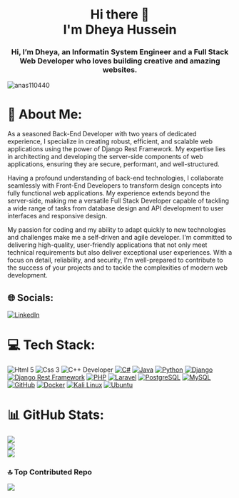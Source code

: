 <!--

Here are some ideas to get you started:

- 🔭 I’m currently working on ...
- 🌱 I’m currently learning ...
- 👯 I’m looking to collaborate on ...
- 🤔 I’m looking for help with ...
- 💬 Ask me about ...
- 📫 How to reach me: ...
- 😄 Pronouns: ...
- ⚡ Fun fact: ...
-->

<h1 align="center">Hi there 👋<br/> I'm Dheya Hussein </h1>
<h3 align="center">Hi, I’m Dheya, an Informatin System Engineer and a Full Stack Web Developer who loves building creative and amazing websites.
</h3>

<p align="left"> <img src="https://komarev.com/ghpvc/?username=anas110440&label=Profile%20views&color=0e75b6&style=flat" alt="anas110440" />

<!-- [![](https://visitcount.itsvg.in/api?id=anas110440&icon=4&color=0)](https://visitcount.itsvg.in) -->
</p>

# 💫 About Me:

As a seasoned Back-End Developer with two years of dedicated experience, I specialize in creating robust, efficient, and scalable web applications using the power of Django Rest Framework. My expertise lies in architecting and developing the server-side components of web applications, ensuring they are secure, performant, and well-structured.

Having a profound understanding of back-end technologies, I collaborate seamlessly with Front-End Developers to transform design concepts into fully functional web applications. My experience extends beyond the server-side, making me a versatile Full Stack Developer capable of tackling a wide range of tasks from database design and API development to user interfaces and responsive design.

My passion for coding and my ability to adapt quickly to new technologies and challenges make me a self-driven and agile developer. I'm committed to delivering high-quality, user-friendly applications that not only meet technical requirements but also deliver exceptional user experiences. With a focus on detail, reliability, and security, I'm well-prepared to contribute to the success of your projects and to tackle the complexities of modern web development.

## 🌐 Socials:

[![LinkedIn](https://img.shields.io/badge/LinkedIn-%230077B5.svg?logo=linkedin&logoColor=white)](linkedin.com/in/dheya-hussein-al-dhaifani) 

# 💻 Tech Stack:

![Html 5](https://img.shields.io/badge/HTML5-%23e34c26.svg?logo=Html5&logoColor=white)
![Css 3](https://img.shields.io/badge/Css3-%23264de4.svg?logo=Css3&logoColor=white)
![C++ Developer](https://img.shields.io/badge/C%2B%2B%20Developer-%230056D2)
[![C#](https://img.shields.io/badge/C%23-%230178C4.svg?logo=C%20Sharp&logoColor=white)](https://docs.microsoft.com/en-us/dotnet/csharp/)
[![Java](https://img.shields.io/badge/Java-%23FF5733.svg?logo=Java&logoColor=white)](https://www.oracle.com/java/)
[![Python](https://img.shields.io/badge/Python-%233776AB.svg?logo=Python&logoColor=white)](https://www.python.org/)
[![Django](https://img.shields.io/badge/Django-%23092e20.svg?logo=Django&logoColor=white)](https:wwwdjangoprojectcom/)
[![Django Rest Framework](https://img.shields.io/badge/Django%20Rest%20Framework-%23092e20.svg?logo=Django&logoColor=white)](https://www.django-rest-framework.org/)
[![PHP](https://img.shields.io/badge/PHP-%23777BB4.svg?logo=PHP&logoColor=white)](https://www.php.net/)
[![Laravel](https://img.shields.io/badge/Laravel-%23FF2D20.svg?logo=Laravel&logoColor=white)](https://laravel.com/)
[![PostgreSQL](https://img.shields.io/badge/PostgreSQL-%23336791.svg?logo=PostgreSQL&logoColor=white)](https://www.postgresql.org/)
[![MySQL](https://img.shields.io/badge/MySQL-%2300758F.svg?logo=MySQL&logoColor=white)](https://www.mysql.com/)
[![GitHub](https://img.shields.io/badge/GitHub-%23121011.svg?logo=GitHub&logoColor=white)](https://github.com/)
[![Docker](https://img.shields.io/badge/Docker-%230db7ed.svg?logo=Docker&logoColor=white)](https://www.docker.com/)
[![Kali Linux](https://img.shields.io/badge/Kali%20Linux-%23009233.svg?logo=Kali%20Linux&logoColor=white)](https://www.kali.org/)
[![Ubuntu](https://img.shields.io/badge/Ubuntu-%230078D7.svg?logo=Ubuntu&logoColor=white)](https://ubuntu.com/)

# 📊 GitHub Stats:

![](https://github-readme-stats.vercel.app/api?username=DheyaHussein&theme=blue-green&hide_border=true&include_all_commits=false&count_private=true)<br/>
![](https://github-readme-streak-stats.herokuapp.com/?user=DheyaHussein&theme=blue-green&hide_border=true)<br/>
![](https://github-readme-stats.vercel.app/api/top-langs/?username=DheyaHussein&theme=blue-green&hide_border=true&include_all_commits=false&count_private=true&layout=compact)

### 🔝 Top Contributed Repo

![](https://github-contributor-stats.vercel.app/api?username=DheyaHussein&limit=5&theme=tokyonight&combine_all_yearly_contributions=true)
